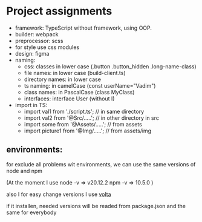 # Project assignments

- framework: TypeScript without framework, using OOP.
- builder: webpack
- preprocessor: scss
- for style use css modules
- design: figma
- naming:
  - css: classes in lower case (.button .button_hidden .long-name-class)
  - file names: in lower case (build-client.ts)
  - directory names: in lower case
  - ts naming: in camelCase (const userName="Vadim")
  - class names: in PascalCase (class MyClass)
  - interfaces: interface User (without I)
- import in TS:
  - import val1 from './script.ts';     // in same directory
  - import val2 from '@Src/.....';      // in other directory in src
  - import some from '@Assets/.....';   // from assets
  - import picture1 from '@Img/.....';  // from assets/img

## environments: 
for exclude all problems wit environments, we can use the same versions of node and npm 

(At the moment I use
  node -v => v20.12.2
  npm -v => 10.5.0
)

also I for easy change versions I use [volta](https://docs.volta.sh/guide/getting-started)

if it installen, needed versions will be readed from package.json and the same for everybody